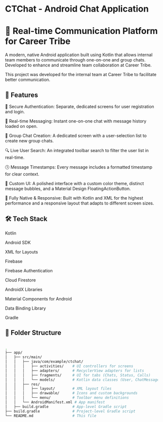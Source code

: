 # CTChat - Android Chat Application
# 💬 Real-time Communication Platform for Career Tribe
A modern, native Android application built using Kotlin that allows internal team members to communicate through one-on-one and group chats. Developed to enhance and streamline team collaboration at Career Tribe.

This project was developed for the internal team at Career Tribe to facilitate better communication.

## 🚀 Features
🔐 Secure Authentication: Separate, dedicated screens for user registration and login.

💬 Real-time Messaging: Instant one-on-one chat with message history loaded on open.

👥 Group Chat Creation: A dedicated screen with a user-selection list to create new group chats.

🔍 Live User Search: An integrated toolbar search to filter the user list in real-time.

🕓 Message Timestamps: Every message includes a formatted timestamp for clear context.

🎨 Custom UI: A polished interface with a custom color theme, distinct message bubbles, and a Material Design FloatingActionButton.

📱 Fully Native & Responsive: Built with Kotlin and XML for the highest performance and a responsive layout that adapts to different screen sizes.

## 🛠️ Tech Stack
Kotlin

Android SDK

XML for Layouts

Firebase

Firebase Authentication

Cloud Firestore

AndroidX Libraries

Material Components for Android

Data Binding Library

Gradle

## 📁 Folder Structure

```bash

.
├── app/
│   ├── src/main/
│   │   ├── java/com/example/ctchat/
│   │   │   ├── activities/    # UI controllers for screens
│   │   │   ├── adapters/      # RecyclerView adapters for lists
│   │   │   ├── fragments/     # UI for tabs (Chats, Status, Calls)
│   │   │   └── models/        # Kotlin data classes (User, ChatMessage)
│   │   ├── res/
│   │   │   ├── layout/        # XML layout files
│   │   │   ├── drawable/      # Icons and custom backgrounds
│   │   │   └── menu/          # Toolbar menu definitions
│   │   └── AndroidManifest.xml # App manifest
│   ├── build.gradle           # App-level Gradle script
├── build.gradle               # Project-level Gradle script
└── README.md                  # This file
